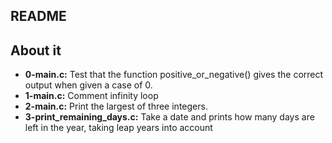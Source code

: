 ## README

## About it

- **0-main.c:**  Test that the function positive_or_negative() gives the correct output when given a case of 0.
- **1-main.c:** Comment infinity loop
- **2-main.c:** Print the largest of three integers.
- **3-print_remaining_days.c:** Take a date and prints how many days are left in the year, taking leap years into account
